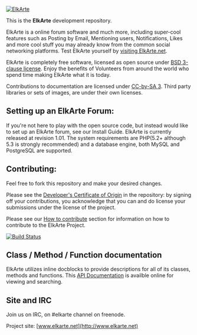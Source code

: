 [![ElkArte](https://raw.github.com/elkarte/Elkarte/master/themes/default/images/logo.png "ElkArte")](http://www.elkarte.net "ElkArte")

This is the **ElkArte** development repository.

ElkArte is a online forum software and much more, including super-cool features such as Posting by Email, Mentioning users, Notifications, Likes and more cool stuff you may already know from the common social networking platforms. Test ElkArte yourself by [visiting ElkArte.net](http://www.elkarte.net).

ElkArte is completely free software, licensed as open source under [BSD 3-clause license](http://www.opensource.org/licenses/BSD-3-Clause). Enjoy the benefits of Volunteers from around the world who spend time making ElkArte what it is today.

Contributions to documentation are licensed under [CC-by-SA 3](http://creativecommons.org/licenses/by-sa/3.0). Third party libraries or sets of images, are under their own licenses.

## Setting up an ElkArte Forum:

If you're not here to play with the open source code, but instead would like to set up an ElkArte forum, see our Install Guide. ElkArte is currently released at revision 1.01.  The system requirements are PHP(5.2+ although 5.3 is strongly recommended) and a database engine, both MySQL and PostgreSQL are supported.

## Contributing:

Feel free to fork this repository and make your desired changes.

Please see the [Developer's Certificate of Origin](https://github.com/elkarte/Elkarte/blob/master/DCO.txt) in the repository: by signing off your contributions, you acknowledge that you can and do license your submissions under the license of the project.

Please see our [How to contribute](https://github.com/elkarte/Elkarte/blob/master/CONTRIBUTING.md) section for information on how to contribute to the ElkArte Project.

[![Build Status](https://travis-ci.org/elkarte/Elkarte.png?branch=master)](https://travis-ci.org/elkarte/Elkarte)

## Class / Method / Function documentation
ElkArte utilizes inline docblocks to provide descriptions for all of its classes, methods and functions.  This [API Documentation](http://elkarte.github.io/Doc/) is availble online for viewing and searching.   

## Site and IRC

Join us on IRC, on #elkarte channel on freenode.

Project site: [www.elkarte.net](http://www.elkarte.net)
